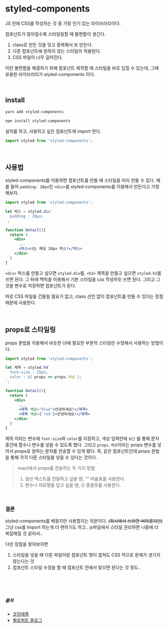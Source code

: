 # styled-components
JS 안에 CSS를 작성하는 것 중 가장 인기 있는 라이브러리이다.

컴포넌트가 많아질수록 스타일링할 때 불편함이 생긴다.
1. class로 만든 것을 잊고 중복해서 또 만든다.
2. 다른 컴포넌트에 원하지 않는 스타일이 적용된다.
3. CSS 파일이 너무 길어진다.

이런 불편함을 해결하기 위해 컴포넌트 제작할 때 스타일을 바로 입힐 수 있는데, 그때 유용한 라이브러리가 styled-components 이다.

<br />

## install
```powershell
yarn add styled-components
```
```powershell
npm install styled-components
```
설치를 하고, 사용하고 싶은 컴포넌트에 import 한다.
```jsx
import styled from 'styled-components';
```

<br />

## 사용법
styled-components를 이용하면 컴포넌트를 만들 때 스타일을 미리 만들 수 있다. 예를 들어 `padding: 20px`인 `<div>`를 styled-components를 이용해서 만든다고 가정해보자.
```jsx
import styled from 'styled-components';

let 박스 = styled.div`
  padding : 20px;
`;

function Detail(){
  return (
    <div>
      ...
      <박스>나는 패딩 20px 박스!</박스>
    </div>
  )
}
```
`<div>` 박스를 만들고 싶으면 `styled.div`를, `<h2>` 제목을 만들고 싶으면 `styled.h2`를 쓰면 된다. 그 뒤에 백틱을 이용해서 기본 스타일을 css 작성하듯 쓰면 된다. 그리고 그것을 변수로 저장하면 컴포넌트가 된다.

따로 CSS 파일을 건들일 필요가 없고, class 선언 없이 컴포넌트를 만들 수 있다는 장점때문에 사용한다.

<br />

## props로 스타일링
props 문법을 이용해서 비슷한 UI에 필요한 부분의 스타일만 수정해서 사용하는 방법이다.

```jsx
import styled from 'styled-components';

let 제목 = styled.h4`
  font-size : 25px;
  color : ${ props => props.색상 };
`;

function Detail(){
  return (
    <div>
      ...
      <제목 색상="blue">안녕하세요!</제목>
      <제목 색상={'red'}>안녕하세요!</제목>
    </div>
  )
}
```
제목 이라는 변수에 `font-size`와 `color`를 지정하고, 색상 입력란에 `${}` 를 통해 문자 중간에 함수나 변수를 넣을 수 있도록 했다. 그리고 `props.색상`이라는 props 변수를 넣어서 props로 원하는 문자를 전송할 수 있게 됐다. 즉, 같은 컴포넌트인데 props 문법을 통해 각각 다른 스타일을 넣을 수 있다는 것이다.

> react에서 props를 전송하는 두 가지 방법
> 1. 일반 텍스트를 전달하고 싶을 땐, "" 따옴표를 사용한다.
> 2. 변수나 자료형을 담고 싶을 땐, {} 중괄호를 사용한다.

<br />

### 결론
styled-components를 배웠지만 사용할지는 의문이다. 
~~(회사에서 쓰라면 써야겠지만)~~
그냥 css를 Import 하는게 더 편하기도 하고.. js파일에서 스타일 관리하면 나중에 더 복잡해질 것 같아서..

다만 장점을 찾아보자면
1. 스타일을 넣을 때 다른 파일이랑 컴포넌트 명이 겹쳐도 CSS 적으로 문제가 생기지 않는다는 것
2. 컴포넌트 스타일 수정을 할 때 컴포넌트 안에서 찾으면 된다는 것
정도..





<br />
<br />
<br />

##### 출처

- [코딩애플](https://online.codingapple.com)
- [벨로퍼트 블로그](https://react.vlpt.us/basic/01-concept.html)